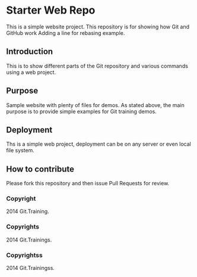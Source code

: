 # Starter Web Repo

This is a simple website project.
This repository is for showing how Git and GitHub work
Adding a line for rebasing example.

## Introduction

This is to show different parts of the Git repository and various commands using a web project.

## Purpose

Sample website with plenty of files for demos.
As stated above, the main purpose is to provide simple examples for Git training demos.

## Deployment
Ths is a simple web project, deployment can be on any server or even local file system.

## How to contribute

Please fork this repository and then issue Pull Requests for review.

### Copyright

2014 Git.Training.

### Copyrights

2014 Git.Trainings.

### Copyrightss

2014 Git.Trainingss.